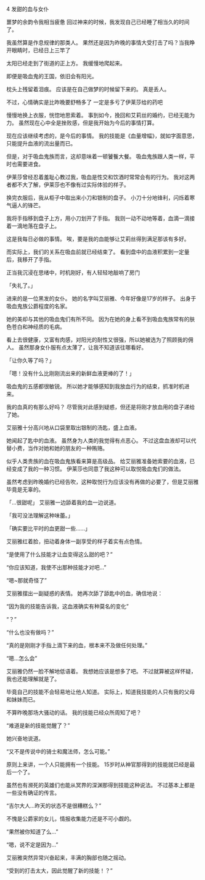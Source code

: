 
4 发甜的血与女仆

噩梦的余韵令我相当疲惫
回过神来的时候，我发现自己已经睡了相当久的时间了。

我虽然算是作息规律的那类人。
果然还是因为昨晚的事情大受打击了吗？当我睁开眼睛时，已经日上三竿了

太阳已经走到了街道的正上方。
我缓慢地爬起来。

即便是吸血鬼的王国，依旧会有阳光。

枕头上残留着泪痕。
应该是在自己做梦的时候留下来的。
真是丢人。

不过，心情确实是比昨晚要舒畅多了
一定是多亏了伊莱莎给的药吧

慢慢地换上衣服，恍惚地思索着。
事到如今，挽回和艾莉丝的婚约，已经无能为力。
虽然现在心中全是挫败感，但是我开始为今后的事情打算。

现在应该继续考虑的，是今后的事情。
我的技能是《血量增幅》，就如字面意思，只能提升血液的流出量而已。

但是，对于吸血鬼族而言，这却意味着一顿饕餮大餐。
吸血鬼族跟人类一样，平时也需要进食。

伊莱莎曾经忍着羞耻心教过我，吸血是性交和饮酒时常常会有的行为。
我对这两者都不大了解，伊莱莎也不像有过实际体验的样子。

换完衣服后，我从柜子中取出来小刀和银制的盘子。
小刀十分地锋利，闪烁着寒气逼人的锋芒。

我将手指移到盘子上方，用小刀划开了手指。
我则一动不动地等着，血滴一滴接着一滴地落在盘子上。

这是我每日必做的事情。
唉，要是我的血能够让艾莉丝得到满足那该有多好。

而实际上，我们的关系在吸血前就已经结束了。
看到盘中的血液积累到一定量后，我移开了手指。

正当我沉浸在思绪中，时机刚好，有人轻轻地敲响了房门

「失礼了。」

进来的是一位黑发的女仆。
她的名字叫艾丽雅、今年好像是17岁的样子。
出身于吸血鬼族公爵程度的名家。

她的美却与其他的吸血鬼们有所不同。
因为在她的身上看不到吸血鬼族常有的肤色苍白和神经质的毛病。

看上去很健康，又富有肉感，对阳光的耐性又很强，所以她被选为了照顾我的佣人。
虽然那身女仆服有点太薄了，让我不知道该往哪看好。

「让你久等了吗？」

「嗯！没有什么比刚刚流出来的新鲜血液更棒的了！」

吸血鬼的五感都很敏锐。
所以她才能够感知到我放血行为的结束，抓准时机进来。

我的血真的有那么好吗？
尽管我对此感到疑惑，但还是将刚才放血用的盘子递给了她。

艾丽雅十分高兴地从口袋里取出银制的汤匙，盛上血液。

她闻起了匙中的血液。
虽然身为人类的我觉得有点恶心。
不过这盘血液却可以代替小费，当作对她和她的朋友的一种贿赂。

似乎人类贵族的血在吸血鬼族看来算是高级品。
给艾丽雅准备她索要的血液，已经变成了我的一种习惯。
伊莱莎也同意了我这种可以取悦吸血鬼们的做法。

虽然考虑到昨晚婚约已经告吹，这种取悦行为应该没有再做的必要了，但是艾丽雅毕竟是无辜的。

「…很甜呢」
艾丽雅一边舔着我的血一边说道。

「我可没法理解这种味蕾。」

「确实要比平时的血更甜一些……」

艾丽雅红着脸，扭动着身体一副享受的样子着实有点色情。

“是使用了什么技能才让血变得这么甜的吧？”

“你应该知道，我使不出那种技能才对吧…”

“嗯~那就奇怪了”

艾丽雅摆出一副疑惑的表情。
她再次舔了舔匙中的血，确信地说：

“因为我的技能告诉我，这血液确实有种莫名的变化”

“？”

“什么也没有做吗？”

“真的是刚刚才手指上滴下来的血，根本来不及做任何处理。”

“嗯...怎么会”

艾丽雅仍然一脸不解地低语着。
我想她应该是想多了吧。
不过就算被这样怀疑，我也还能理解就是了。

毕竟自己的技能不会轻易地让他人知道。
实际上，知道我技能的人只有我的父母和妹妹而已。

不算昨晚那场大骚动的话。
我的技能已经众所周知了吧？

“难道是新的技能觉醒了？”

她兴奋地说道。

“又不是传说中的骑士和魔法师，怎么可能。”

原则上来讲，一个人只能拥有一个技能。
15岁时从神官那得到的技能就已经是最后一个了。

虽然也有濒死的英雄们也能从冥界的深渊那得到技能这种说法。
不过基本上都是一些没有确证的传言。

“吉尔大人…昨天的状态不是很糟糕么？”

不愧是公爵家的女儿，情报收集能力还是不可小觑的。

“果然被你知道了么…”

“嗯，说不定是因为...”

艾丽雅突然异常兴奋起来，丰满的胸部也随之摇动。

“受到的打击太大，因此觉醒了新的技能！？”